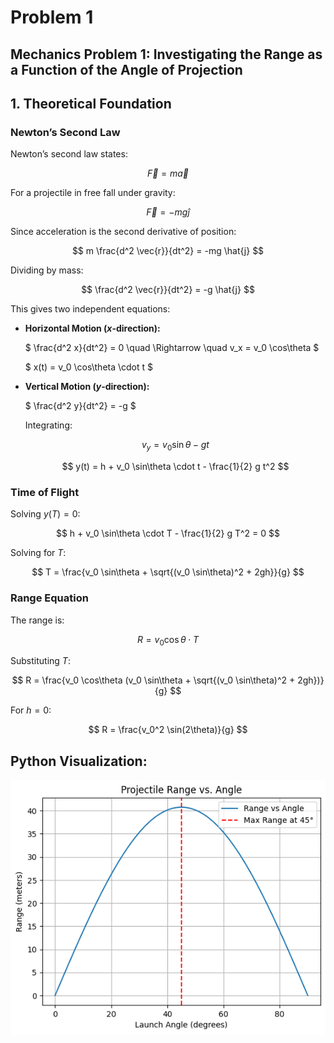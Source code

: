 # Problem 1

## **Mechanics Problem 1: Investigating the Range as a Function of the Angle of Projection**

## **1. Theoretical Foundation**

### **Newton’s Second Law**
Newton’s second law states:

$$
\vec{F} = m \vec{a}
$$

For a projectile in free fall under gravity:

$$
\vec{F} = -mg \hat{j}
$$

Since acceleration is the second derivative of position:

$$
m \frac{d^2 \vec{r}}{dt^2} = -mg \hat{j}
$$

Dividing by mass:

$$
\frac{d^2 \vec{r}}{dt^2} = -g \hat{j}
$$

This gives two independent equations:

- **Horizontal Motion ($x$-direction):**
  
  $
  \frac{d^2 x}{dt^2} = 0 \quad \Rightarrow \quad v_x = v_0 \cos\theta
  $

  $
  x(t) = v_0 \cos\theta \cdot t
  $

- **Vertical Motion ($y$-direction):**
  
  $
  \frac{d^2 y}{dt^2} = -g
  $

  Integrating:

  $$
  v_y = v_0 \sin\theta - gt
  $$

  $$ 
  y(t) = h + v_0 \sin\theta \cdot t - \frac{1}{2} g t^2
  $$

### **Time of Flight**
Solving $y(T) = 0$:

$$
h + v_0 \sin\theta \cdot T - \frac{1}{2} g T^2 = 0
$$

Solving for $T$:

$$
T = \frac{v_0 \sin\theta + \sqrt{(v_0 \sin\theta)^2 + 2gh}}{g}
$$

### **Range Equation**
The range is:

$$
R = v_0 \cos\theta \cdot T
$$

Substituting $T$:

$$
R = \frac{v_0 \cos\theta (v_0 \sin\theta + \sqrt{(v_0 \sin\theta)^2 + 2gh})}{g}
$$

For $h = 0$:

$$
R = \frac{v_0^2 \sin(2\theta)}{g}
$$

## Python Visualization:

![alt text](image.png)
